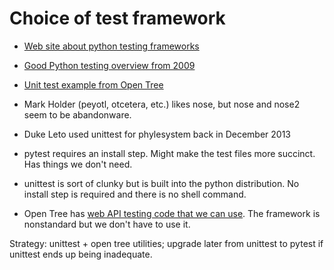 Choice of test framework
========================

* [Web site about python testing frameworks](http://pythontesting.net/start-here/)
* [Good Python testing overview from 2009](https://www.ibm.com/developerworks/aix/library/au-python_test/index.html/)
* [Unit test example from Open Tree](https://github.com/OpenTreeOfLife/phylesystem-api/blob/master/modules/test_gitdata.py)

* Mark Holder (peyotl, otcetera, etc.) likes nose, but nose and nose2 seem to be abandonware.
* Duke Leto used unittest for phylesystem back in December 2013
* pytest requires an install step.  Might make the test files more succinct.
  Has things we don't need.
* unittest is sort of clunky but is built into the python distribution.
  No install step is required and there is no shell command.
* Open Tree has [web API testing code that we can use](https://github.com/OpenTreeOfLife/germinator/tree/master/ws-tests).  The framework is nonstandard but we don't have to use it.

Strategy: unittest + open tree utilities; upgrade later from unittest
to pytest if unittest ends up being inadequate.

